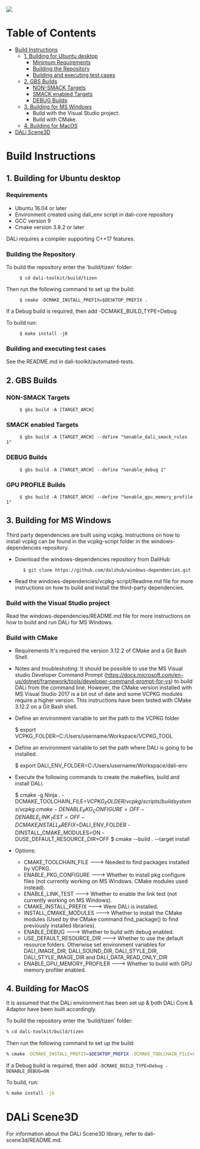 <img src="https://dalihub.github.io/images/DaliLogo320x200.png">

# Table of Contents

   * [Build Instructions](#build-instructions)
      * [1. Building for Ubuntu desktop](#1-building-for-ubuntu-desktop)
         * [Minimum Requirements](#minimum-requirements)
         * [Building the Repository](#building-the-repository)
         * [Building and executing test cases](#building-and-executing-test-cases)
      * [2. GBS Builds](#2-gbs-builds)
         * [NON-SMACK Targets](#non-smack-targets)
         * [SMACK enabled Targets](#smack-enabled-targets)
         * [DEBUG Builds](#debug-builds)
      * [3. Building for MS Windows](#3-building-for-ms-windows)
         * Build with the Visual Studio project.
         * Build with CMake.
      * [4. Building for MacOS](#4-building-for-macos)
   * [DALi Scene3D](#dali-scene3d)

# Build Instructions

## 1. Building for Ubuntu desktop

### Requirements

 - Ubuntu 16.04 or later
 - Environment created using dali_env script in dali-core repository
 - GCC version 9
 - Cmake version 3.8.2 or later

DALi requires a compiler supporting C++17 features.

### Building the Repository

To build the repository enter the 'build/tizen' folder:

         $ cd dali-toolkit/build/tizen

Then run the following command to set up the build:

         $ cmake -DCMAKE_INSTALL_PREFIX=$DESKTOP_PREFIX .

If a Debug build is required, then add -DCMAKE_BUILD_TYPE=Debug

To build run:

         $ make install -j8

### Building and executing test cases

See the README.md in dali-toolkit/automated-tests.

## 2. GBS Builds

### NON-SMACK Targets

         $ gbs build -A [TARGET_ARCH]

### SMACK enabled Targets

         $ gbs build -A [TARGET_ARCH] --define "%enable_dali_smack_rules 1"

### DEBUG Builds

         $ gbs build -A [TARGET_ARCH] --define "%enable_debug 1"

### GPU PROFILE Builds

         $ gbs build -A [TARGET_ARCH] --define "%enable_gpu_memory_profile 1"


## 3. Building for MS Windows

Third party dependencies are built using vcpkg. Instructions on how to install vcpkg can be found in the
vcpkg-script folder in the windows-dependencies repository.

- Download the windows-dependencies repository from DaliHub

         $ git clone https://github.com/dalihub/windows-dependencies.git

- Read the windows-dependencies/vcpkg-script/Readme.md file for more instructions on how to build and install the third-party dependencies.

### Build with the Visual Studio project
  Read the windows-dependencies/README.md file for more instructions on how to build and run DALi for MS Windows.

### Build with CMake

  * Requirements
    It's required the version 3.12.2 of CMake and a Git Bash Shell.

  * Notes and troubleshoting:
    It should be possible to use the MS Visual studio Developer Command Prompt (https://docs.microsoft.com/en-us/dotnet/framework/tools/developer-command-prompt-for-vs) to build DALi from the command line.
    However, the CMake version installed with MS Visual Studio 2017 is a bit out of date and some VCPKG modules require a higher version.
    This instructions have been tested with CMake 3.12.2 on a Git Bash shell.

  * Define an environment variable to set the path to the VCPKG folder

    $ export VCPKG_FOLDER=C:/Users/username/Workspace/VCPKG_TOOL

  * Define an environment variable to set the path where DALi is going to be installed.

    $ export DALI_ENV_FOLDER=C:/Users/username/Workspace/dali-env

  * Execute the following commands to create the makefiles, build and install DALi.

    $ cmake -g Ninja . -DCMAKE_TOOLCHAIN_FILE=$VCPKG_FOLDER/vcpkg/scripts/buildsystems/vcpkg.cmake -DENABLE_PKG_CONFIGURE=OFF -DENABLE_LINK_TEST=OFF -DCMAKE_INSTALL_PREFIX=$DALI_ENV_FOLDER -DINSTALL_CMAKE_MODULES=ON -DUSE_DEFAULT_RESOURCE_DIR=OFF
    $ cmake --build . --target install


  * Options:
    - CMAKE_TOOLCHAIN_FILE       ---> Needed to find packages installed by VCPKG.
    - ENABLE_PKG_CONFIGURE       ---> Whether to install pkg configure files (not currently working on MS Windows. CMake modules used instead).
    - ENABLE_LINK_TEST           ---> Whether to enable the link test (not currently working on MS Windows).
    - CMAKE_INSTALL_PREFIX       ---> Were DALi is installed.
    - INSTALL_CMAKE_MODULES      ---> Whether to install the CMake modules (Used by the CMake command find_package() to find previously installed libraries).
    - ENABLE_DEBUG               ---> Whether to build with debug enabled.
    - USE_DEFAULT_RESOURCE_DIR   ---> Whether to use the default resource folders. Otherwise set environment variables for DALI_IMAGE_DIR, DALI_SOUND_DIR, DALI_STYLE_DIR, DALI_STYLE_IMAGE_DIR and DALI_DATA_READ_ONLY_DIR
    - ENABLE_GPU_MEMORY_PROFILER ---> Whether to build with GPU memory profiler enabled.

## 4. Building for MacOS

It is assumed that the DALi environment has been set up & both DALi Core & Adaptor have been built accordingly.

To build the repository enter the 'build/tizen' folder:
```zsh
% cd dali-toolkit/build/tizen
```
Then run the following command to set up the build:
```zsh
% cmake -DCMAKE_INSTALL_PREFIX=$DESKTOP_PREFIX -DCMAKE_TOOLCHAIN_FILE=$VCPKG_FOLDER/scripts/buildsystems/vcpkg.cmake -DINSTALL_CMAKE_MODULES=ON
```
If a Debug build is required, then add `-DCMAKE_BUILD_TYPE=Debug -DENABLE_DEBUG=ON`

To build, run:
```zsh
% make install -j8
```

# DALi Scene3D

For information about the DALi Scene3D library, refer to dali-scene3d/README.md.
